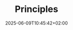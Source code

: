 ---
weight: 999
title: "Principles"
description: ""
icon: "article"
date: "2025-06-09T10:45:42+02:00"
lastmod: "2025-06-09T10:45:42+02:00"
draft: true
toc: true
---